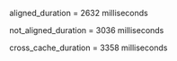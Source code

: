 aligned_duration = 2632 milliseconds

not_aligned_duration = 3036 milliseconds

cross_cache_duration = 3358 milliseconds
